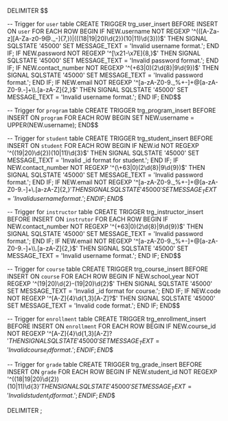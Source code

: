 DELIMITER $$

-- Trigger for `user` table
CREATE TRIGGER trg_user_insert BEFORE INSERT ON `user`
FOR EACH ROW
BEGIN
    IF NEW.username NOT REGEXP '^(([A-Za-z][A-Za-z0-9@._-]{7,})|(((18|19|20)\d{2})(10|11)\d{3}))$' THEN
        SIGNAL SQLSTATE '45000' SET MESSAGE_TEXT = 'Invalid username format.';
    END IF;
    IF NEW.password NOT REGEXP '^[\x21-\x7E]{8,}$' THEN
        SIGNAL SQLSTATE '45000' SET MESSAGE_TEXT = 'Invalid password format.';
    END IF;
    IF NEW.contact_number NOT REGEXP '^(\+63|0)(2\d{8}|9\d{9})$' THEN
        SIGNAL SQLSTATE '45000' SET MESSAGE_TEXT = 'Invalid password format.';
    END IF;
    IF NEW.email NOT REGEXP '^[a-zA-Z0-9._%+-]+@[a-zA-Z0-9.-]+\\.[a-zA-Z]{2,}$' THEN
        SIGNAL SQLSTATE '45000' SET MESSAGE_TEXT = 'Invalid username format.';
    END IF;
END$$

-- Trigger for `program` table
CREATE TRIGGER trg_program_insert BEFORE INSERT ON `program`
FOR EACH ROW
BEGIN
    SET NEW.username = UPPER(NEW.username);
END$$

-- Trigger for `student` table
CREATE TRIGGER trg_student_insert BEFORE INSERT ON `student`
FOR EACH ROW
BEGIN
    IF NEW.id NOT REGEXP '^((19|20)\d{2})(10|11)\d{3}$' THEN
        SIGNAL SQLSTATE '45000' SET MESSAGE_TEXT = 'Invalid _id format for student.';
    END IF;
     IF NEW.contact_number NOT REGEXP '^(\+63|0)(2\d{8}|9\d{9})$' THEN
        SIGNAL SQLSTATE '45000' SET MESSAGE_TEXT = 'Invalid password format.';
    END IF;
    IF NEW.email NOT REGEXP '^[a-zA-Z0-9._%+-]+@[a-zA-Z0-9.-]+\\.[a-zA-Z]{2,}$' THEN
        SIGNAL SQLSTATE '45000' SET MESSAGE_TEXT = 'Invalid username format.';
    END IF;
END$$

-- Trigger for `instructor` table
CREATE TRIGGER trg_instructor_insert BEFORE INSERT ON `instrutor`
FOR EACH ROW
BEGIN
     IF NEW.contact_number NOT REGEXP '^(\+63|0)(2\d{8}|9\d{9})$' THEN
        SIGNAL SQLSTATE '45000' SET MESSAGE_TEXT = 'Invalid password format.';
    END IF;
    IF NEW.email NOT REGEXP '^[a-zA-Z0-9._%+-]+@[a-zA-Z0-9.-]+\\.[a-zA-Z]{2,}$' THEN
        SIGNAL SQLSTATE '45000' SET MESSAGE_TEXT = 'Invalid username format.';
    END IF;
END$$

-- Trigger for `course` table
CREATE TRIGGER trg_course_insert BEFORE INSERT ON `course`
FOR EACH ROW
BEGIN
    IF NEW.school_year NOT REGEXP '^(19|20)\d{2}-(19|20)\d{2}$' THEN
        SIGNAL SQLSTATE '45000' SET MESSAGE_TEXT = 'Invalid _id format for course.';
    END IF;
    IF NEW.code NOT REGEXP '^[A-Z]{4}\d{1,3}[A-Z]?$' THEN
        SIGNAL SQLSTATE '45000' SET MESSAGE_TEXT = 'Invalid code format.';
    END IF;
END$$

-- Trigger for `enrollment` table
CREATE TRIGGER trg_enrollment_insert BEFORE INSERT ON `enrollment`
FOR EACH ROW
BEGIN
    IF NEW.course_id NOT REGEXP '^[A-Z]{4}\d{1,3}[A-Z]?$' THEN
        SIGNAL SQLSTATE '45000' SET MESSAGE_TEXT = 'Invalid course_id format.';
    END IF;
END$$

-- Trigger for `grade` table
CREATE TRIGGER trg_grade_insert BEFORE INSERT ON `grade`
FOR EACH ROW
BEGIN
    IF NEW.student_id NOT REGEXP '^((18|19|20)\d{2})(10|11)\d{3}$' THEN
        SIGNAL SQLSTATE '45000' SET MESSAGE_TEXT = 'Invalid student_id format.';
    END IF;
END$$

DELIMITER ;